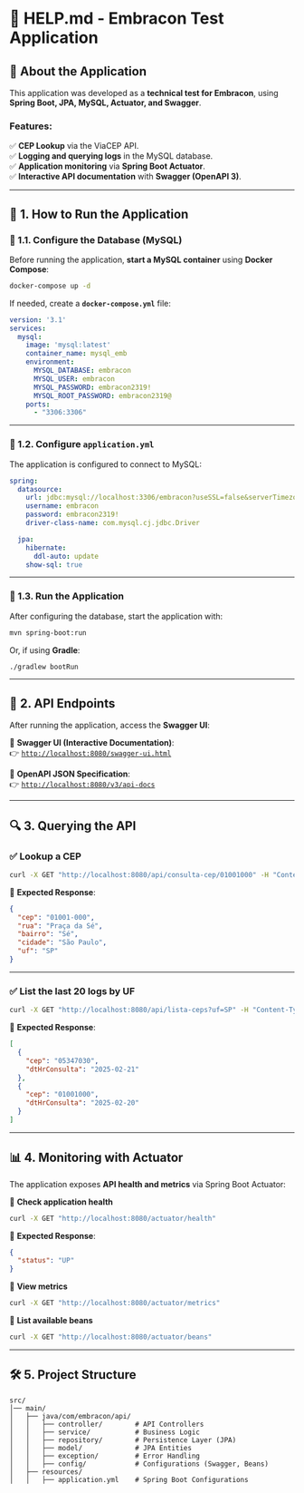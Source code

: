 # 📌 HELP.md - Embracon Test Application

## 📖 About the Application
This application was developed as a **technical test for Embracon**, using **Spring Boot, JPA, MySQL, Actuator, and Swagger**.

### Features:
✅ **CEP Lookup** via the ViaCEP API.  
✅ **Logging and querying logs** in the MySQL database.  
✅ **Application monitoring** via **Spring Boot Actuator**.  
✅ **Interactive API documentation** with **Swagger (OpenAPI 3)**.  

---

## 🚀 1. How to Run the Application
### 🔹 1.1. Configure the Database (MySQL)
Before running the application, **start a MySQL container** using **Docker Compose**:

```sh
docker-compose up -d
```

If needed, create a **`docker-compose.yml`** file:

```yaml
version: '3.1'
services:
  mysql:
    image: 'mysql:latest'
    container_name: mysql_emb
    environment:
      MYSQL_DATABASE: embracon
      MYSQL_USER: embracon
      MYSQL_PASSWORD: embracon2319!
      MYSQL_ROOT_PASSWORD: embracon2319@
    ports:
      - "3306:3306"
```

---

### 🔹 1.2. Configure `application.yml`
The application is configured to connect to MySQL:

```yaml
spring:
  datasource:
    url: jdbc:mysql://localhost:3306/embracon?useSSL=false&serverTimezone=UTC
    username: embracon
    password: embracon2319!
    driver-class-name: com.mysql.cj.jdbc.Driver

  jpa:
    hibernate:
      ddl-auto: update
    show-sql: true
```

---

### 🔹 1.3. Run the Application
After configuring the database, start the application with:

```sh
mvn spring-boot:run
```

Or, if using **Gradle**:

```sh
./gradlew bootRun
```

---

## 📡 2. API Endpoints
After running the application, access the **Swagger UI**:

🔹 **Swagger UI (Interactive Documentation)**:  
👉 [`http://localhost:8080/swagger-ui.html`](http://localhost:8080/swagger-ui.html)  

🔹 **OpenAPI JSON Specification**:  
👉 [`http://localhost:8080/v3/api-docs`](http://localhost:8080/v3/api-docs)  

---

## 🔍 3. Querying the API
### ✅ **Lookup a CEP**
```sh
curl -X GET "http://localhost:8080/api/consulta-cep/01001000" -H "Content-Type: application/json"
```
📌 **Expected Response**:
```json
{
  "cep": "01001-000",
  "rua": "Praça da Sé",
  "bairro": "Sé",
  "cidade": "São Paulo",
  "uf": "SP"
}
```

---

### ✅ **List the last 20 logs by UF**
```sh
curl -X GET "http://localhost:8080/api/lista-ceps?uf=SP" -H "Content-Type: application/json"
```
📌 **Expected Response**:
```json
[
  {
    "cep": "05347030",
    "dtHrConsulta": "2025-02-21"
  },
  {
    "cep": "01001000",
    "dtHrConsulta": "2025-02-20"
  }
]
```

---

## 📊 4. Monitoring with Actuator
The application exposes **API health and metrics** via Spring Boot Actuator:

🔹 **Check application health**  
```sh
curl -X GET "http://localhost:8080/actuator/health"
```
📌 **Expected Response**:
```json
{
  "status": "UP"
}
```

🔹 **View metrics**  
```sh
curl -X GET "http://localhost:8080/actuator/metrics"
```

🔹 **List available beans**  
```sh
curl -X GET "http://localhost:8080/actuator/beans"
```

---

## 🛠 5. Project Structure
```
src/
│── main/
│   ├── java/com/embracon/api/
│   │   ├── controller/        # API Controllers
│   │   ├── service/           # Business Logic
│   │   ├── repository/        # Persistence Layer (JPA)
│   │   ├── model/             # JPA Entities
│   │   ├── exception/         # Error Handling
│   │   ├── config/            # Configurations (Swagger, Beans)
│   ├── resources/
│   │   ├── application.yml    # Spring Boot Configurations

```
